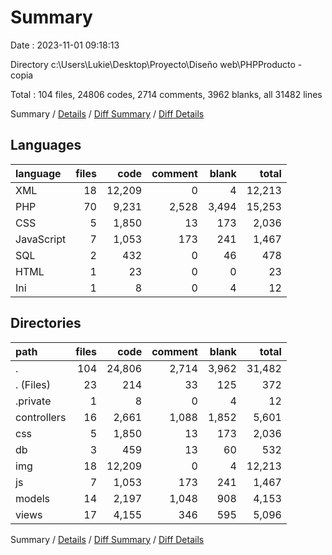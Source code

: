 # Summary

Date : 2023-11-01 09:18:13

Directory c:\\Users\\Lukie\\Desktop\\Proyecto\\Diseño web\\PHPProducto - copia

Total : 104 files,  24806 codes, 2714 comments, 3962 blanks, all 31482 lines

Summary / [Details](details.md) / [Diff Summary](diff.md) / [Diff Details](diff-details.md)

## Languages
| language | files | code | comment | blank | total |
| :--- | ---: | ---: | ---: | ---: | ---: |
| XML | 18 | 12,209 | 0 | 4 | 12,213 |
| PHP | 70 | 9,231 | 2,528 | 3,494 | 15,253 |
| CSS | 5 | 1,850 | 13 | 173 | 2,036 |
| JavaScript | 7 | 1,053 | 173 | 241 | 1,467 |
| SQL | 2 | 432 | 0 | 46 | 478 |
| HTML | 1 | 23 | 0 | 0 | 23 |
| Ini | 1 | 8 | 0 | 4 | 12 |

## Directories
| path | files | code | comment | blank | total |
| :--- | ---: | ---: | ---: | ---: | ---: |
| . | 104 | 24,806 | 2,714 | 3,962 | 31,482 |
| . (Files) | 23 | 214 | 33 | 125 | 372 |
| .private | 1 | 8 | 0 | 4 | 12 |
| controllers | 16 | 2,661 | 1,088 | 1,852 | 5,601 |
| css | 5 | 1,850 | 13 | 173 | 2,036 |
| db | 3 | 459 | 13 | 60 | 532 |
| img | 18 | 12,209 | 0 | 4 | 12,213 |
| js | 7 | 1,053 | 173 | 241 | 1,467 |
| models | 14 | 2,197 | 1,048 | 908 | 4,153 |
| views | 17 | 4,155 | 346 | 595 | 5,096 |

Summary / [Details](details.md) / [Diff Summary](diff.md) / [Diff Details](diff-details.md)